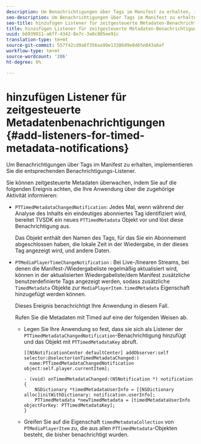 ```yaml
---
description: Um Benachrichtigungen über Tags im Manifest zu erhalten, implementieren Sie die entsprechenden Benachrichtigungs-Listener.
seo-description: Um Benachrichtigungen über Tags im Manifest zu erhalten, implementieren Sie die entsprechenden Benachrichtigungs-Listener.
seo-title: hinzufügen Listener für zeitgesteuerte Metadaten-Benachrichtigungen
title: hinzufügen Listener für zeitgesteuerte Metadaten-Benachrichtigungen
uuid: b6939011-a6ff-4342-8e7c-3a0c805ee91c
translation-type: tm+mt
source-git-commit: 557f42cd9a6f356aa99e13386d9e8d65e043a6af
workflow-type: tm+mt
source-wordcount: '206'
ht-degree: 0%

---
```



# hinzufügen Listener für zeitgesteuerte Metadatenbenachrichtigungen {#add-listeners-for-timed-metadata-notifications}

Um Benachrichtigungen über Tags im Manifest zu erhalten, implementieren Sie die entsprechenden Benachrichtigungs-Listener.

Sie können zeitgesteuerte Metadaten überwachen, indem Sie auf die folgenden Ereignis achten, die Ihre Anwendung über die zugehörige Aktivität informieren:

* `PTTimedMetadataChangedNotification`: Jedes Mal, wenn während der Analyse des Inhalts ein eindeutiges abonniertes Tag identifiziert wird, bereitet TVSDK ein neues  `PTTimedMetadata` Objekt vor und löst diese Benachrichtigung aus.

   Das Objekt enthält den Namen des Tags, für das Sie ein Abonnement abgeschlossen haben, die lokale Zeit in der Wiedergabe, in der dieses Tag angezeigt wird, und andere Daten.

* `PTMediaPlayerTimeChangeNotification` : Bei Live-/linearen Streams, bei denen die Manifest-/Wiedergabeliste regelmäßig aktualisiert wird, können in der aktualisierten Wiedergabeliste/dem Manifest zusätzliche benutzerdefinierte Tags angezeigt werden, sodass zusätzliche  `TimedMetadata` Objekte zur  `MediaPlayerItem.timedMetadata` Eigenschaft hinzugefügt werden können.

   Dieses Ereignis benachrichtigt Ihre Anwendung in diesem Fall.

   Rufen Sie die Metadaten mit Timed auf eine der folgenden Weisen ab.

   * Legen Sie Ihre Anwendung so fest, dass sie sich als Listener der `PTTimedMetadataChangedNotification`-Benachrichtigung hinzufügt und das Objekt mit `PTTimedMetadataKey` abruft.

      ```
      [[NSNotificationCenter defaultCenter] addObserver:self selector:@selector(onTimedMetadataChanged:)  
        name:PTTimedMetadataChangedNotification object:self.player.currentItem]; 
      
      - (void) onTimedMetadataChanged:(NSNotification *) notification { 
          NSDictionary *timedMetadataUserInfo = [[NSDictionary alloc]initWithDictionary: notification.userInfo]; 
          PTTimedMetadata *newTimedMetadata = [timedMetadataUserInfo objectForKey: PTTimedMetadataKey]; 
      }
      ```

   * Greifen Sie auf die Eigenschaft `timedMetadataCollection` von `PTMediaPlayerItem` zu, die aus allen `PTTimedMetadata`-Objekten besteht, die bisher benachrichtigt wurden.